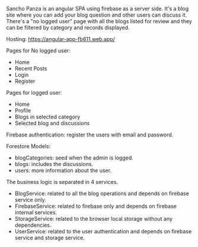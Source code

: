 Sancho Panza is an angular SPA using firebase as a server side. It's a blog site where you can add your blog question and other users can discuss it. There's a "no logged user" page with all the blogs listed for review and they can be filtered by category and records displayed.

Hosting: https://angular-app-fb611.web.app/

Pages for No logged user:
  - Home
  - Recent Posts
  - Login
  - Register
  
Pages for logged user:
  - Home
  - Profile
  - Blogs in selected category
  - Selected blog and discussions

Firebase authentication: register the users with email and password.

Forestore Models:
  - blogCategories: seed when the admin is logged.
  - blogs: includes the discussions.
  - users: more information about the user.   

The business logic is separated in 4 services.
  - BlogService: related to all the blog operations and depends on firebase service only.
  - FirebaseService: related to firebase only and depends on firebase internal services.
  - StorageService: related to the browser local storage without any dependencies.
  - UserService: related to the user authentication and depends on firebase service and storage service.
